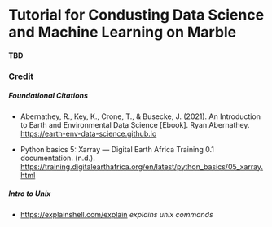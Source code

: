 # Tutorial for Condusting Data Science and Machine Learning on Marble

#### TBD

### Credit

##### Foundational Citations
- Abernathey, R., Key, K., Crone, T., & Busecke, J. (2021). An Introduction to Earth and Environmental Data Science [Ebook]. Ryan Abernathey. https://earth-env-data-science.github.io

- Python basics 5: Xarray — Digital Earth Africa Training 0.1 documentation. (n.d.). https://training.digitalearthafrica.org/en/latest/python_basics/05_xarray.html

##### Intro to Unix
- https://explainshell.com/explain *explains unix commands*